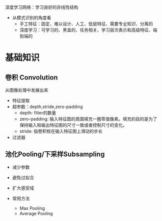 
深度学习网络：学习良好的非线性结构

- 从模式识别的角度看
	- 手工特征：固定、难以设计、人工、低层特征、需要专业知识、分离的
	- 深度学习：可学习的、黑盒的、任务相关、学习层次表示和高级特征、端到端的

# 基础知识

## 卷积 Convolution

从图像处理中发展出来

- 特征提取
- 超参数：depth,stride,zero-padding
	- depth: filter的数量
	- zero-padding: 输入特征图的周围填充一圈零值像素。填充的目的是为了保持输入和输出特征图的尺寸一致或者控制尺寸的变化。
	- stride: 指卷积核在输入特征图上滑动的步长
- 过滤器


## 池化Pooling/下采样Subsampling


- 减少参数
- 避免过拟合
- 扩大感受域

- 常用方法
	- Max Pooling
	- Average Pooling